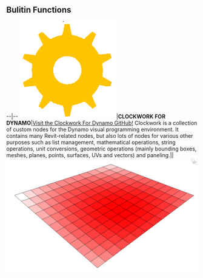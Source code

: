 <style>
td {background-color:#F9F9F9; vertical-align:top}
td img{width:100%}
.book .book-body .page-wrapper .page-inner section.normal table td:nth-child(1){width:50px; padding:2px; vertical-align: top}
.book .book-body .page-wrapper .page-inner section.normal table td:nth-child(2){width:400px;}
.book .book-body .page-wrapper .page-inner section.normal table td:nth-child(3){width:350px; padding:5px; vertical-align: middle}
.book .book-body .page-wrapper .page-inner section.normal table{box-shadow: 2px 2px 2px #BBBBBB}
/*td:nth-child(3) img{box-shadow: 2px 2px 5px #BBBBBB}*/
thead {display: none}
</style>

Bulitin Functions
--

--|--
![IMAGE](images/A-4/logo.png)|**CLOCKWORK FOR DYNAMO**|[Visit the Clockwork For Dynamo GitHub!](https://github.com/CAAD-RWTH/ClockworkForDynamo)
Clockwork is a collection of custom nodes for the Dynamo visual programming environment. It contains many Revit-related nodes, but also lots of nodes for various other purposes such as list management, mathematical operations, string operations, unit conversions, geometric operations (mainly bounding boxes, meshes, planes, points, surfaces, UVs and vectors) and paneling.||![IMAGE](images/A-4/screengrab.png)
